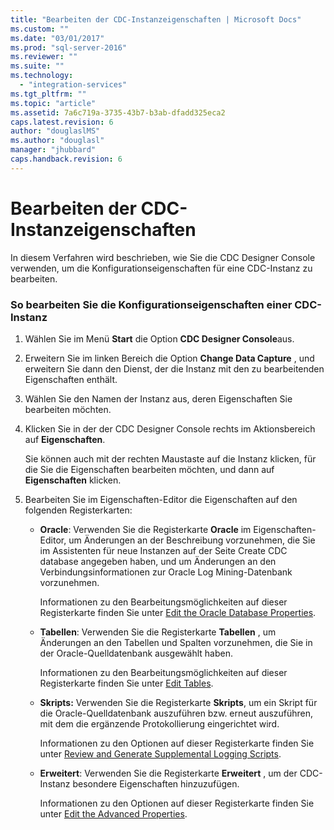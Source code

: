 ```yaml
---
title: "Bearbeiten der CDC-Instanzeigenschaften | Microsoft Docs"
ms.custom: ""
ms.date: "03/01/2017"
ms.prod: "sql-server-2016"
ms.reviewer: ""
ms.suite: ""
ms.technology: 
  - "integration-services"
ms.tgt_pltfrm: ""
ms.topic: "article"
ms.assetid: 7a6c719a-3735-43b7-b3ab-dfadd325eca2
caps.latest.revision: 6
author: "douglaslMS"
ms.author: "douglasl"
manager: "jhubbard"
caps.handback.revision: 6
---
```

# Bearbeiten der CDC-Instanzeigenschaften
  In diesem Verfahren wird beschrieben, wie Sie die CDC Designer Console verwenden, um die Konfigurationseigenschaften für eine CDC-Instanz zu bearbeiten.  
  
### So bearbeiten Sie die Konfigurationseigenschaften einer CDC-Instanz  
  
1.  Wählen Sie im Menü **Start** die Option **CDC Designer Console**aus.  
  
2.  Erweitern Sie im linken Bereich die Option **Change Data Capture** , und erweitern Sie dann den Dienst, der die Instanz mit den zu bearbeitenden Eigenschaften enthält.  
  
3.  Wählen Sie den Namen der Instanz aus, deren Eigenschaften Sie bearbeiten möchten.  
  
4.  Klicken Sie in der der CDC Designer Console rechts im Aktionsbereich auf **Eigenschaften**.  
  
     Sie können auch mit der rechten Maustaste auf die Instanz klicken, für die Sie die Eigenschaften bearbeiten möchten, und dann auf **Eigenschaften** klicken.  
  
5.  Bearbeiten Sie im Eigenschaften-Editor die Eigenschaften auf den folgenden Registerkarten:  
  
    -   **Oracle**: Verwenden Sie die Registerkarte **Oracle** im Eigenschaften-Editor, um Änderungen an der Beschreibung vorzunehmen, die Sie im Assistenten für neue Instanzen auf der Seite Create CDC database angegeben haben, und um Änderungen an den Verbindungsinformationen zur Oracle Log Mining-Datenbank vorzunehmen.  
  
         Informationen zu den Bearbeitungsmöglichkeiten auf dieser Registerkarte finden Sie unter [Edit the Oracle Database Properties](../../integration-services/change-data-capture/edit-the-oracle-database-properties.md).  
  
    -   **Tabellen**: Verwenden Sie die Registerkarte **Tabellen** , um Änderungen an den Tabellen und Spalten vorzunehmen, die Sie in der Oracle-Quelldatenbank ausgewählt haben.  
  
         Informationen zu den Bearbeitungsmöglichkeiten auf dieser Registerkarte finden Sie unter [Edit Tables](../../integration-services/change-data-capture/edit-tables.md).  
  
    -   **Skripts:** Verwenden Sie die Registerkarte **Skripts**, um ein Skript für die Oracle-Quelldatenbank auszuführen bzw. erneut auszuführen, mit dem die ergänzende Protokollierung eingerichtet wird.  
  
         Informationen zu den Optionen auf dieser Registerkarte finden Sie unter [Review and Generate Supplemental Logging Scripts](../../integration-services/change-data-capture/review-and-generate-supplemental-logging-scripts.md).  
  
    -   **Erweitert**: Verwenden Sie die Registerkarte **Erweitert** , um der CDC-Instanz besondere Eigenschaften hinzuzufügen.  
  
         Informationen zu den Optionen auf dieser Registerkarte finden Sie unter [Edit the Advanced Properties](../../integration-services/change-data-capture/edit-the-advanced-properties.md).  
  
  